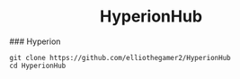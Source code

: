 <h1 align="center">
   HyperionHub        
</h1>
### Hyperion

</br>

 ```
 git clone https://github.com/elliothegamer2/HyperionHub
 cd HyperionHub
 ```
